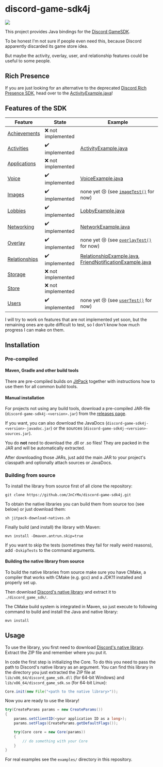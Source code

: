 # discord-game-sdk4j

[![](https://jitpack.io/v/JnCrMx/discord-game-sdk4j.svg)](https://jitpack.io/#JnCrMx/discord-game-sdk4j)

This project provides Java bindings for the
[Discord GameSDK](https://discordapp.com/developers/docs/game-sdk/sdk-starter-guide).

To be honest I'm not sure if people even need this, because Discord apparently discarded its game store idea.

But maybe the activity, overlay, user, and relationship features could be useful to some people.

## Rich Presence

If you are just looking for an alternative to the deprecated [Discord Rich Presence SDK](https://discord.com/developers/docs/rich-presence/how-to),
head over to the [ActivityExample.java](examples/ActivityExample.java)!

## Features of the SDK

| Feature | State | Example |
| ------- | ----- | ------- |
| [Achievements](https://discord.com/developers/docs/game-sdk/achievements) | :x: not implemented | |
| [Activities](https://discord.com/developers/docs/game-sdk/activities) | :heavy_check_mark: implemented | [ActivityExample.java](examples/ActivityExample.java) |
| [Applications](https://discord.com/developers/docs/game-sdk/applications) | :x: not implemented | |
| [Voice](https://discord.com/developers/docs/game-sdk/discord-voice) | :heavy_check_mark: implemented | [VoiceExample.java](examples/VoiceExample.java) |
| [Images](https://discord.com/developers/docs/game-sdk/images) | :heavy_check_mark: implemented | none yet :cry: (see [``imageTest()``](src/test/java/de/jcm/discordgamesdk/DiscordTest.java#L417) for now) |
| [Lobbies](https://discord.com/developers/docs/game-sdk/lobbies) | :heavy_check_mark: implemented | [LobbyExample.java](examples/LobbyExample.java) |
| [Networking](https://discord.com/developers/docs/game-sdk/networking) | :heavy_check_mark: implemented | [NetworkExample.java](examples/NetworkExample.java) |
| [Overlay](https://discord.com/developers/docs/game-sdk/overlay) | :heavy_check_mark: implemented |  none yet :cry: (see [``overlayTest()``](src/test/java/de/jcm/discordgamesdk/DiscordTest.java#L289) for now) |
| [Relationships](https://discord.com/developers/docs/game-sdk/relationships) | :heavy_check_mark: implemented | [RelationshipExample.java](examples/RelationshipExample.java), [FriendNotificationExample.java](examples/FriendNotificationExample.java) |
| [Storage](https://discord.com/developers/docs/game-sdk/storage) | :x: not implemented | |
| [Store](https://discord.com/developers/docs/game-sdk/store) | :x: not implemented | |
| [Users](https://discord.com/developers/docs/game-sdk/users) | :heavy_check_mark: implemented | none yet :cry: (see [``userTest()``](src/test/java/de/jcm/discordgamesdk/DiscordTest.java#L216) for now) |

I will try to work on features that are not implemented yet soon,
but the remaining ones are quite difficult to test,
so I don't know how much progress I can make on them.

## Installation 

### Pre-compiled

#### Maven, Gradle and other build tools

There are pre-compiled builds on [JitPack](https://jitpack.io/#JnCrMx/discord-game-sdk4j)
together with instructions how to use them for all common build tools.

#### Manual installation

For projects not using any build tools, download a pre-compiled JAR-file (``discord-game-sdk4j-<version>.jar``)
from the [releases page](https://github.com/JnCrMx/discord-game-sdk4j/releases).

If you want, you can also download the JavaDocs (``discord-game-sdk4j-<version>-javadoc.jar``) or
the sources (``discord-game-sdk4j-<version>-sources.jar``).

You do **not** need to download the .dll or .so files! They are packed in the JAR and will be automatically extracted.

After downloading those JARs, just add the main JAR to your project's classpath and optionally
attach sources or JavaDocs.

### Building from source

To install the library from source first of all clone the repository:
```shell script
git clone https://github.com/JnCrMx/discord-game-sdk4j.git
```
To obtain the native libraries you can build them from source too (see below) or just download them:
````shell script
sh jitpack-download-natives.sh
````

Finally build (and install) the library with Maven:
````shell script
mvn install -Dmaven.antrun.skip=true
````

If you want to skip the tests (sometimes they fail for really weird reasons), add ``-DskipTests`` to the command arguments.

#### Building the native library from source

To build the native libraries from source make sure you have CMake, a compiler that works with CMake (e.g. gcc)
and a JDK11 installed and properly set up.

Then download [Discord's native library](https://dl-game-sdk.discordapp.net/2.5.6/discord_game_sdk.zip)
and extract it to ``./discord_game_sdk/``.

The CMake build system is integrated in Maven, so just execute to following command to
build and install the Java and native library:

```shell script
mvn install
```

## Usage

To use the library, you first need to download [Discord's native library](https://dl-game-sdk.discordapp.net/2.5.6/discord_game_sdk.zip).
Extract the ZIP file and remember where you put it.

In code the first step is initializing the Core. To do this you need to pass the path to Discord's native library as an argument.
You can find this library in the directory you just extracted the ZIP file at ``lib/x86_64/discord_game_sdk.dll`` (for 64-bit Windows)
and ``lib/x86_64/discord_game_sdk.so`` (for 64-bit Linux):

```java
Core.init(new File("<path to the native library>"));
```

Now you are ready to use the library!

````java
try(CreateParams params = new CreateParams())
{
    params.setClientID(<your application ID as a long>);
    params.setFlags(CreateParams.getDefaultFlags());

    try(Core core = new Core(params))
    {
        // do something with your Core
    }
}
````

For real examples see the ``examples/`` directory in this repository.
